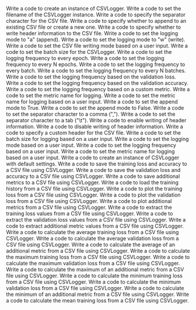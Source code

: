 Write a code to create an instance of CSVLogger.
Write a code to set the filename of the CSVLogger instance.
Write a code to specify the separator character for the CSV file.
Write a code to specify whether to append to an existing CSV file or create a new one.
Write a code to specify whether to write header information to the CSV file.
Write a code to set the logging mode to "a" (append).
Write a code to set the logging mode to "w" (write).
Write a code to set the CSV file writing mode based on a user input.
Write a code to set the batch size for the CSVLogger.
Write a code to set the logging frequency to every epoch.
Write a code to set the logging frequency to every N epochs.
Write a code to set the logging frequency to every batch.
Write a code to set the logging frequency to every N batches.
Write a code to set the logging frequency based on the validation loss.
Write a code to set the logging frequency based on the validation accuracy.
Write a code to set the logging frequency based on a custom metric.
Write a code to set the metric name for logging.
Write a code to set the metric name for logging based on a user input.
Write a code to set the append mode to True.
Write a code to set the append mode to False.
Write a code to set the separator character to a comma (",").
Write a code to set the separator character to a tab ("\t").
Write a code to enable writing of header information.
Write a code to disable writing of header information.
Write a code to specify a custom header for the CSV file.
Write a code to set the batch size for logging based on a user input.
Write a code to set the logging mode based on a user input.
Write a code to set the logging frequency based on a user input.
Write a code to set the metric name for logging based on a user input.
Write a code to create an instance of CSVLogger with default settings.
Write a code to save the training loss and accuracy to a CSV file using CSVLogger.
Write a code to save the validation loss and accuracy to a CSV file using CSVLogger.
Write a code to save additional metrics to a CSV file using CSVLogger.
Write a code to load the training history from a CSV file using CSVLogger.
Write a code to plot the training loss from a CSV file using CSVLogger.
Write a code to plot the validation loss from a CSV file using CSVLogger.
Write a code to plot additional metrics from a CSV file using CSVLogger.
Write a code to extract the training loss values from a CSV file using CSVLogger.
Write a code to extract the validation loss values from a CSV file using CSVLogger.
Write a code to extract additional metric values from a CSV file using CSVLogger.
Write a code to calculate the average training loss from a CSV file using CSVLogger.
Write a code to calculate the average validation loss from a CSV file using CSVLogger.
Write a code to calculate the average of an additional metric from a CSV file using CSVLogger.
Write a code to calculate the maximum training loss from a CSV file using CSVLogger.
Write a code to calculate the maximum validation loss from a CSV file using CSVLogger.
Write a code to calculate the maximum of an additional metric from a CSV file using CSVLogger.
Write a code to calculate the minimum training loss from a CSV file using CSVLogger.
Write a code to calculate the minimum validation loss from a CSV file using CSVLogger.
Write a code to calculate the minimum of an additional metric from a CSV file using CSVLogger.
Write a code to calculate the mean training loss from a CSV file using CSVLogger.